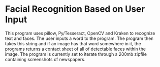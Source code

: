 # Facial Recognition Based on User Input

This program uses pillow, Py/Tesseract, OpenCV and Kraken to recognize text and faces.
The user inputs a word to the program.
The program then takes this string and if an image has that word somewhere in it, the programs returns a contact sheet
of all of detectable faces within the image. The program is currently set to iterate through a 200mb zipfile containing screenshots of newspapers.
